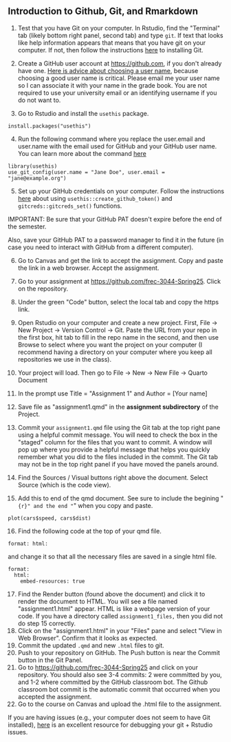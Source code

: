 ## Introduction to Github, Git, and Rmarkdown

1.  Test that you have Git on your computer. In Rstudio, find the "Terminal" tab (likely bottom right panel, second tab) and type `git`.  If text that looks like help information appears that means that you have git on your computer.  If not, then follow the instructions [here](https://happygitwithr.com/install-git.html) to installing Git.  

2.  Create a GitHub user account at <https://github.com>, if you don't already have one. [Here is advice about choosing a user name](https://happygitwithr.com/github-acct.html#username-advice), because choosing a good user name is critical. Please email me your user name so I can associate it with your name in the grade book.  You are not required to use your university email or an identifying username if you do not want to.

3.  Go to Rstudio and install the `usethis` package.

```         
install.packages("usethis")
```

4.  Run the following command where you replace the user.email and user.name with the email used for GitHub and your GitHub user name. You can learn more about the command [here](https://happygitwithr.com/hello-git.html#hello-git)

```         
library(usethis)
use_git_config(user.name = "Jane Doe", user.email = "jane@example.org")
```

5.  Set up your GitHub credentials on your computer. Follow the instructions [here](https://happygitwithr.com/https-pat.html#tldr) about using `usethis::create_github_token()` and `gitcreds::gitcreds_set()` functions. 

IMPORTANT: Be sure that your GitHub PAT doesn't expire before the end of the semester.

Also, save your GitHub PAT to a password manager to find it in the future (in case you need to interact with GitHub from a different computer).

6.  Go to Canvas and get the link to accept the assignment. Copy and paste the link in a web browser. Accept the assignment.

7.  Go to your assignment at <https://github.com/frec-3044-Spring25>. Click on the repository.

8.  Under the green "Code" button, select the local tab and copy the https link.

9.  Open Rstudio on your computer and create a new project. First, File -\> New Project -\> Version Control -\> Git. Paste the URL from your repo in the first box, hit tab to fill in the repo name in the second, and then use Browse to select where you want the project on your computer (I recommend having a directory on your computer where you keep all repositories we use in the class).

10.  Your project will load. Then go to File -\> New -\> New File -\> Quarto Document

11. In the prompt use Title = "Assignment 1" and Author = [Your name]

12. Save file as "assignment1.qmd" in the **assignment subdirectory** of the Project.

13. Commit your `assignment1.qmd` file using the Git tab at the top right pane using a helpful commit message. You will need to check the box in the "staged" column for the files that you want to commit. A window will pop up where you provide a helpful message that helps you quickly remember what you did to the files included in the commit. The Git tab may not be in the top right panel if you have moved the panels around.

14. Find the Sources / Visual buttons right above the document. Select Source (which is the code view).

15. Add this to end of the qmd document.  See sure to include the begining "```{r}" and the end "```" when you copy and paste.

```{r}
plot(cars$speed, cars$dist)
```

16. Find the following code at the top of your qmd file.

```         
format: html:
```

and change it so that all the necessary files are saved in a single html file.

```         
format:   
  html:
    embed-resources: true
```

17. Find the Render button (found above the document)  and click it to render the document to HTML. You will see a file named "assignment1.html" appear. HTML is like a webpage version of your code. If you have a directory called `assignment1_files,` then you did not do step 15 correctly.
18. Click on the "assignment1.html" in your "Files" pane and select "View in Web Browser". Confirm that it looks as expected.
19. Commit the updated `.qmd` and new `.html` files to git.
20. Push to your repository on GitHub. The Push button is near the Commit button in the Git Panel.
21. Go to <https://github.com/frec-3044-Spring25> and click on your repository. You should also see 3-4 commits: 2 were committed by you, and 1-2 where committed by the GitHub classroom bot. The Github classroom bot commit is the automatic commit that occurred when you accepted the assignment.
22. Go to the course on Canvas and upload the .html file to the assignment.

If you are having issues (e.g., your computer does not seem to have Git installed), [here](https://happygitwithr.com/index.html) is an excellent resource for debugging your git + Rstudio issues.
